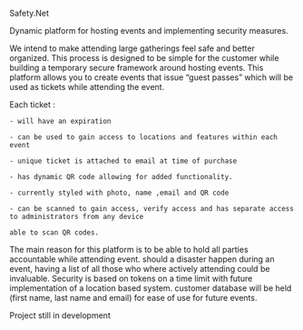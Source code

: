 Safety.Net

Dynamic platform for hosting events and implementing security measures.

We intend to make attending large gatherings feel safe and better organized.
This process is designed to be simple for the customer while building a temporary secure framework around hosting events.
This platform allows you to create events that issue “guest passes” which will be used as tickets while attending the event.

Each ticket :

    - will have an expiration

    - can be used to gain access to locations and features within each event

    - unique ticket is attached to email at time of purchase

    - has dynamic QR code allowing for added functionality.

    - currently styled with photo, name ,email and QR code

    - can be scanned to gain access, verify access and has separate access to administrators from any device

    able to scan QR codes.

The main reason for this platform is to be able to hold all parties accountable while attending event.
should a disaster happen during an event, having a list of all those who where actively attending could be invaluable.
Security is based on tokens on a time limit with future implementation of a location based system.
customer database will be held (first name, last name and email) for ease of use for future events.

Project still in development
